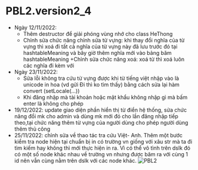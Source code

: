 # PBL2.version2_4
- Ngày 12/11/2022:
  + Thêm destructor để giải phóng vùng nhớ cho class HeThong
  + Chỉnh sửa chức năng chỉnh sửa từ vựng: khi thay đổi nghĩa 
  của từ vựng thì xoá đi tất cả nghĩa của từ vựng này đã lưu 
  trước đó tại hashtableMeaning và bây giờ thêm nghĩa mới vào
  bảng băm hashtableMeaning
  +Chỉnh sửa chức năng xoá: xoá từ thì xoá luôn các nghĩa đi kèm với
- Ngày 23/11/2022:
  + Sửa lỗi không tra cứu từ vựng được khi từ tiếng việt nhập vào là unicode in hoa 
  (vd gửi Đi thì ko tìm thấy) bằng cách sửa lại hàm convert (setLocale(...))
  + Khi đăng nhập mà tài khoản hoặc mật khẩu không nhập gì mà bấm enter là không
  cho phép
 - 19/12/2022: update giao diện phần hiển thị từ điển hệ thống, sửa chức năng đổi mk cho admin và dùng mk mới đó 
cho lần đăng nhập tiếp theo,tại chức năng thêm từ vựng của người dùng cho phép người dùng thêm thủ công
 - 25/11/2022: chỉnh sửa về thao tác tra cứu Việt- Anh. Thêm một bước kiểm tra node hiện tại chuẩn bị in
 có trường vn giống với xâu str mà ta đi tìm kiếm hay không thì mới thực hiện in ra. Vì có thể vô tình trên 
 dslk đó có một số node khác nhau về trường vn nhưng được băm ra với cùng 1 id nên vẫn cùng nằm trên dslk với
 các node khác.
![PBL2](https://user-images.githubusercontent.com/108993284/203814411-c69bb3bc-085a-453a-b06e-4bf71f221d16.png)
